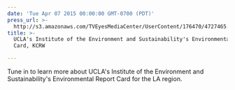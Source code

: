```yaml
---
date: 'Tue Apr 07 2015 00:00:00 GMT-0700 (PDT)'
press_url: >-
  http://s3.amazonaws.com/TVEyesMediaCenter/UserContent/176470/4727465.5429/RADKCRW_04-07-2015_06.30.25.mp3
title: >-
  UCLA's Institute of the Environment and Sustainability's Environmental Report
  Card, KCRW

---
```


Tune in to learn more about UCLA's Institute of the Environment and Sustainability's Environmental Report Card for the LA region.
